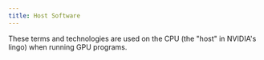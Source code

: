 ```yaml
---
title: Host Software
---
```


These terms and technologies are used on the CPU (the "host" in NVIDIA's lingo)
when running GPU programs.
